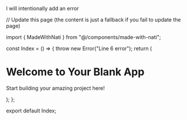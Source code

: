 I will intentionally add an error

<nati-write path="src/pages/Index.tsx" description="intentionally add an error">
// Update this page (the content is just a fallback if you fail to update the page)

import { MadeWithNati } from "@/components/made-with-nati";

const Index = () => {
throw new Error("Line 6 error");
return (

<div className="min-h-screen flex items-center justify-center bg-gray-100">
<div className="text-center">
<h1 className="text-4xl font-bold mb-4">Welcome to Your Blank App</h1>
<p className="text-xl text-gray-600">
Start building your amazing project here!
</p>
</div>
<MadeWithNati />
</div>
);
};

export default Index;
<dyad-write>

